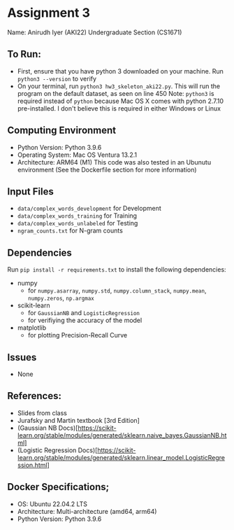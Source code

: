 # Assignment 3
Name: Anirudh Iyer (AKI22)
Undergraduate Section (CS1671)

## To Run:
* First, ensure that you have python 3 downloaded on your machine. Run `python3 --version` to verify
* On your terminal, run `python3 hw3_skeleton_aki22.py`. This will run the program on the default dataset, as seen on line 450
Note: `python3` is required instead of `python` because Mac OS X comes with python 2.7.10 pre-installed. I don't believe this is required in either Windows or Linux

## Computing Environment
- Python Version: Python 3.9.6
- Operating System: Mac OS Ventura 13.2.1
- Architecture: ARM64 (M1)
This code was also tested in an Ubunutu environment (See the Dockerfile section for more information)

## Input Files
- `data/complex_words_development` for Development
- `data/complex_words_training` for Training
- `data/complex_words_unlabeled` for Testing
- `ngram_counts.txt` for N-gram counts

## Dependencies
Run `pip install -r requirements.txt` to install the following dependencies:
- numpy
    - for `numpy.asarray`, `numpy.std`, `numpy.column_stack`, `numpy.mean`, `numpy.zeros`, `np.argmax`
- scikit-learn
    - for `GaussianNB` and `LogisticRegression`
    - for verifiying the accuracy of the model
- matplotlib
    - for plotting Precision-Recall Curve

## Issues
- None

## References:
- Slides from class
- Jurafsky and Martin textbook [3rd Edition]
- (Gaussian NB Docs)[https://scikit-learn.org/stable/modules/generated/sklearn.naive_bayes.GaussianNB.html]
- (Logistic Regression Docs)[https://scikit-learn.org/stable/modules/generated/sklearn.linear_model.LogisticRegression.html]


## Docker Specifications;
- OS: Ubuntu 22.04.2 LTS
- Architecture: Multi-architecture (amd64, arm64)
- Python Version: Python 3.9.6